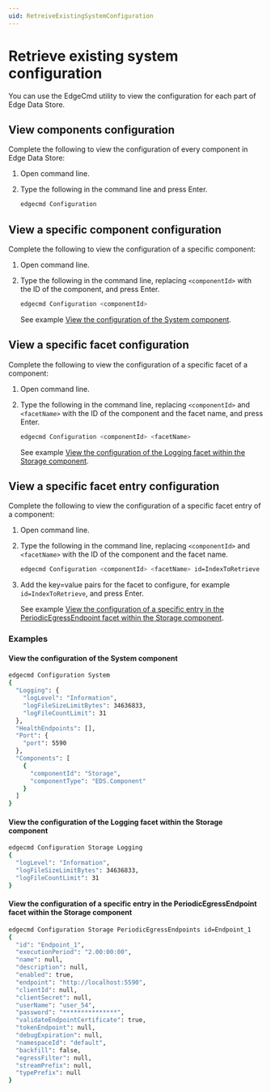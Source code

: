 ```yaml
---
uid: RetreiveExistingSystemConfiguration
---
```


# Retrieve existing system configuration

You can use the EdgeCmd utility to view the configuration for each part of Edge Data Store.

## View components configuration

Complete the following to view the configuration of every component in Edge Data Store:

1. Open command line.
2. Type the following in the command line and press Enter.

   ```bash
   edgecmd Configuration
   ```
  
  
## View a specific component configuration

Complete the following to view the configuration of a specific component:

1. Open command line.
2. Type the following in the command line, replacing `<componentId>` with the ID of the component, and press Enter.

   ```bash
   edgecmd Configuration <componentId>
   ```
   
   See example [View the configuration of the System component](#view-the-configuration-of-the-system-component).

## View a specific facet configuration

Complete the following to view the configuration of a specific facet of a component:

1. Open command line.
2. Type the following in the command line, replacing `<componentId>` and `<facetName>` with the ID of the component and the facet name, and press Enter.

   ```bash
   edgecmd Configuration <componentId> <facetName>
   ```
   See example [View the configuration of the Logging facet within the Storage component](#view-the-configuration-of-the-logging-facet-within-the-storage-component).
   
## View a specific facet entry configuration

Complete the following to view the configuration of a specific facet entry of a component:

1. Open command line.
2. Type the following in the command line, replacing `<componentId>` and `<facetName>` with the ID of the component and the facet name.

   ```bash
   edgecmd Configuration <componentId> <facetName> id=IndexToRetrieve
   ```

3. Add the key=value pairs for the facet to configure, for example `id=IndexToRetrieve`, and press Enter.

   See example [View the configuration of a specific entry in the PeriodicEgressEndpoint facet within the Storage component](#view-the-configuration-of-a-specific-entry-in-the-periodicegressendpoint-facet-within-the-storage-component).

### Examples

#### View the configuration of the System component

```bash
edgecmd Configuration System
{
  "Logging": {
    "logLevel": "Information",
    "logFileSizeLimitBytes": 34636833,
    "logFileCountLimit": 31
  },
  "HealthEndpoints": [],
  "Port": {
    "port": 5590
  },
  "Components": [
    {
      "componentId": "Storage",
      "componentType": "EDS.Component"
    }
  ]
}
```

#### View the configuration of the Logging facet within the Storage component

```bash
edgecmd Configuration Storage Logging
{
  "logLevel": "Information",
  "logFileSizeLimitBytes": 34636833,
  "logFileCountLimit": 31
}
```

#### View the configuration of a specific entry in the PeriodicEgressEndpoint facet within the Storage component

```bash
edgecmd Configuration Storage PeriodicEgressEndpoints id=Endpoint_1
{
  "id": "Endpoint_1",
  "executionPeriod": "2.00:00:00",
  "name": null,
  "description": null,
  "enabled": true,
  "endpoint": "http://localhost:5590",
  "clientId": null,
  "clientSecret": null,
  "userName": "user_54",
  "password": "***************",
  "validateEndpointCertificate": true,
  "tokenEndpoint": null,
  "debugExpiration": null,
  "namespaceId": "default",
  "backfill": false,
  "egressFilter": null,
  "streamPrefix": null,
  "typePrefix": null
}
```
